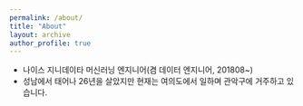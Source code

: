 ```yaml
---
permalink: /about/
title: "About"
layout: archive
author_profile: true
---
```


- 나이스 지니데이타 머신러닝 엔지니어(겸 데이터 엔지니어, 201808~)
- 성남에서 태어나 26년을 살았지만 현재는 여의도에서 일하며 관악구에 거주하고 있습니다.
